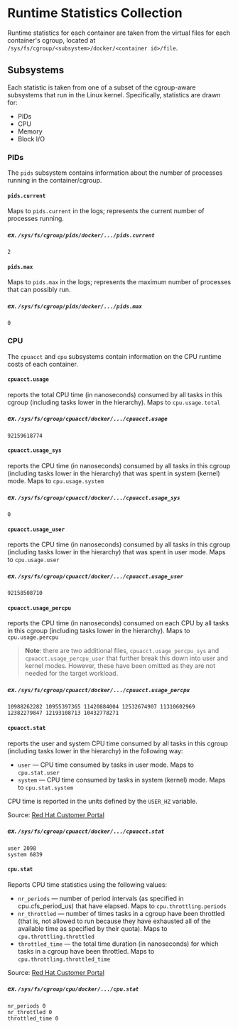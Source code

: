 # Runtime Statistics Collection

Runtime statistics for each container are taken from the virtual files for each container's cgroup, located at `/sys/fs/cgroup/<subsystem>/docker/<container id>/file`.

## Subsystems

Each statistic is taken from one of a subset of the cgroup-aware subsystems that run in the Linux kernel. Specifically, statistics are drawn for:

- PIDs
- CPU
- Memory
- Block I/O

### PIDs

The `pids` subsystem contains information about the number of processes running in the container/cgroup.

#### `pids.current`

Maps to `pids.current` in the logs; represents the current number of processes running.

##### ex. `/sys/fs/cgroup/pids/docker/.../pids.current`

```
2
```

#### `pids.max`

Maps to `pids.max` in the logs; represents the maximum number of processes that can possibly run.

##### ex. `/sys/fs/cgroup/pids/docker/.../pids.max`

```
0
```

### CPU

The `cpuacct` and `cpu` subsystems contain information on the CPU runtime costs of each container.

#### `cpuacct.usage`

reports the total CPU time (in nanoseconds) consumed by all tasks in this cgroup (including tasks lower in the hierarchy). Maps to `cpu.usage.total`

##### ex. `/sys/fs/cgroup/cpuacct/docker/.../cpuacct.usage`

```
92159618774
```

#### `cpuacct.usage_sys`

reports the CPU time (in nanoseconds) consumed by all tasks in this cgroup (including tasks lower in the hierarchy) that was spent in system (kernel) mode. Maps to `cpu.usage.system`

##### ex. `/sys/fs/cgroup/cpuacct/docker/.../cpuacct.usage_sys`

```
0
```

#### `cpuacct.usage_user`

reports the CPU time (in nanoseconds) consumed by all tasks in this cgroup (including tasks lower in the hierarchy) that was spent in user mode. Maps to `cpu.usage.user`

##### ex. `/sys/fs/cgroup/cpuacct/docker/.../cpuacct.usage_user`

```
92158508710
```

#### `cpuacct.usage_percpu`

reports the CPU time (in nanoseconds) consumed on each CPU by all tasks in this cgroup (including tasks lower in the hierarchy). Maps to `cpu.usage.percpu`

> **Note**: there are two additional files, `cpuacct.usage_percpu_sys` and `cpuacct.usage_percpu_user` that further break this down into user and kernel modes. However, these have been omitted as they are not needed for the target workload.


##### ex. `/sys/fs/cgroup/cpuacct/docker/.../cpuacct.usage_percpu`

```
10988262282 10955397365 11420884004 12532674907 11310602969 12382279847 12193108713 10432778271 
```

#### `cpuacct.stat`

reports the user and system CPU time consumed by all tasks in this cgroup (including tasks lower in the hierarchy) in the following way:

- `user` — CPU time consumed by tasks in user mode. Maps to `cpu.stat.user`
- `system` — CPU time consumed by tasks in system (kernel) mode. Maps to `cpu.stat.system`

CPU time is reported in the units defined by the `USER_HZ` variable.

Source: [Red Hat Customer Portal](https://access.redhat.com/documentation/en-us/red_hat_enterprise_linux/6/html/resource_management_guide/sec-cpuacct)

##### ex. `/sys/fs/cgroup/cpuacct/docker/.../cpuacct.stat`

```
user 2098
system 6839
```

#### `cpu.stat`

Reports CPU time statistics using the following values:

- `nr_periods` — number of period intervals (as specified in cpu.cfs_period_us) that have elapsed. Maps to `cpu.throttling.periods`
- `nr_throttled` — number of times tasks in a cgroup have been throttled (that is, not allowed to run because they have exhausted all of the available time as specified by their quota). Maps to `cpu.throttling.throttled`
- `throttled_time` — the total time duration (in nanoseconds) for which tasks in a cgroup have been throttled. Maps to `cpu.throttling.throttled_time`

Source: [Red Hat Customer Portal](https://access.redhat.com/documentation/en-us/red_hat_enterprise_linux/6/html/resource_management_guide/sec-cpu)

##### ex. `/sys/fs/cgroup/cpu/docker/.../cpu.stat`

```
nr_periods 0
nr_throttled 0
throttled_time 0
```

